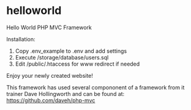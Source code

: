 # helloworld
Hello World PHP MVC Framework

Installation:
1. Copy .env_example to .env and add settings
2. Execute /storage/database/users.sql
3. Edit /public/.htaccess for www redirect if needed

Enjoy your newly created website!

This framework has used several compononent of
a framework from it trainer Dave Hollingworth
and can be found at: https://github.com/daveh/php-mvc
